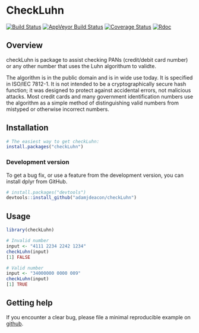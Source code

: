 # CheckLuhn

[![Build Status](https://travis-ci.org/adamjdeacon/checkLuhn.svg?branch=master)](https://travis-ci.org/adamjdeacon/checkLuhn)
[![AppVeyor Build Status](https://ci.appveyor.com/api/projects/status/github/adamjdeacon/checkLuhn?branch=master&svg=true)](https://ci.appveyor.com/project/adamjdeacon/checkLuhn)
[![Coverage Status](https://codecov.io/gh/adamjdeacon/checkLuhn/branch/master/graph/badge.svg)](https://codecov.io/gh/adamjdeacon/checkLuhn?branch=master)
[![Rdoc](http://www.rdocumentation.org/badges/version/checkLuhn)](http://www.rdocumentation.org/packages/checkLuhn)

## Overview

checkLuhn is package to assist checking PANs (credit/debit card number) or any
other number that uses the Luhn algorithum to validte.

The algorithm is in the public domain and is in wide use today. It is specified 
in ISO/IEC 7812-1. It is not intended to be a cryptographically secure hash 
function; it was designed to protect against accidental errors, not malicious 
attacks. Most credit cards and many government identification numbers use the 
algorithm as a simple method of distinguishing valid numbers from mistyped or 
otherwise incorrect numbers.

## Installation

``` r
# The easiest way to get checkLuhn:
install.packages("checkLuhn")
```

### Development version

To get a bug fix, or use a feature from the development version, you can
install dplyr from GitHub.

``` r
# install.packages("devtools")
devtools::install_github("adamjdeacon/checkLuhn")
```

## Usage

``` r
library(checkLuhn)

# Invalid number
input <- "4111 2234 2242 1234"
checkLuhn(input)
[1] FALSE

# Valid number
input <- "34000000 0000 009"
checkLuhn(input)
[1] TRUE
```

## Getting help

If you encounter a clear bug, please file a minimal reproducible example
on [github](https://github.com/adamjdeacon/checkLuhn/issues).
